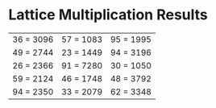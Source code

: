 # Lattice Multiplication Results

|   |   |   |
|---|---|---|
| 36 = 3096 | 57 = 1083 | 95 = 1995 |
| 49 = 2744 | 23 = 1449 | 94 = 3196 |
| 26 = 2366 | 91 = 7280 | 30 = 1050 |
| 59 = 2124 | 46 = 1748 | 48 = 3792 |
| 94 = 2350 | 33 = 2079 | 62 = 3348 |
